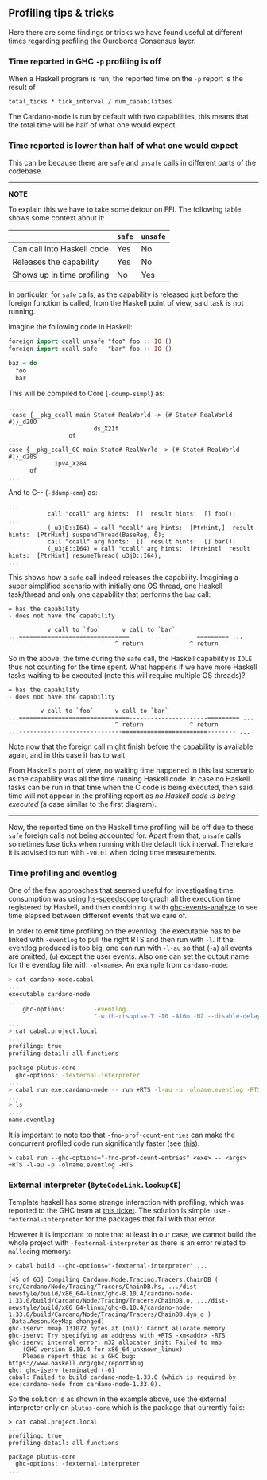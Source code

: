 ## Profiling tips & tricks

Here there are some findings or tricks we have found useful at different times
regarding profiling the Ouroboros Consensus layer.

### Time reported in GHC `-p` profiling is off

When a Haskell program is run, the reported time on the `-p` report is the result of

    total_ticks * tick_interval / num_capabilities
    
The Cardano-node is run by default with two capabilities, this means that the
total time will be half of what one would expect.

### Time reported is lower than half of what one would expect

This can be because there are `safe` and `unsafe` calls in different parts of
the codebase.

--------------------------------------------------------------------------------
**NOTE**

To explain this we have to take some detour on FFI. The following table
shows some context about it:

|                            | `safe` | `unsafe` |
|----------------------------|--------|----------|
| Can call into Haskell code | Yes    | No       |
| Releases the capability    | Yes    | No       |
| Shows up in time profiling | No     | Yes      |

In particular, for `safe` calls, as the capability is released just before the
foreign function is called, from the Haskell point of view, said task is not
running. 

Imagine the following code in Haskell:

```haskell
foreign import ccall unsafe "foo" foo :: IO ()
foreign import ccall safe   "bar" foo :: IO ()

baz = do
  foo
  bar
```

This will be compiled to Core (`-ddump-simpl`) as:

```
...
 case {__pkg_ccall main State# RealWorld -> (# State# RealWorld #)}_d20O
                        ds_X21f
                 of
...
case {__pkg_ccall_GC main State# RealWorld -> (# State# RealWorld #)}_d20S
             ipv4_X284
      of
...
```

And to C-- (`-ddump-cmm`) as:

```
...
           call "ccall" arg hints:  []  result hints:  [] foo();
...
           (_u3jD::I64) = call "ccall" arg hints:  [PtrHint,]  result hints:  [PtrHint] suspendThread(BaseReg, 0);
           call "ccall" arg hints:  []  result hints:  [] bar();
           (_u3jE::I64) = call "ccall" arg hints:  [PtrHint]  result hints:  [PtrHint] resumeThread(_u3jD::I64);
...
```

This shows how a `safe` call indeed releases the capability. Imagining a super
simplified scenario with initially one OS thread, one Haskell task/thread and
only one capability that performs the `baz` call:

```
= has the capability
- does not have the capability

           v call to `foo`      v call to `bar`
...===============================-------------------========= ...
                              ^ return             ^ return
```

So in the above, the time during the `safe` call, the Haskell capability is
`IDLE` thus not counting for the time spent. What happens if we have more
Haskell tasks waiting to be executed (note this will require multiple OS
threads)?

```
= has the capability
- does not have the capability

         v call to `foo`      v call to `bar`
...===============================----------------------========= ...
                              ^ return             ^ return
...-----------------------------========================-------- ...
```

Note now that the foreign call might finish before the capability is available
again, and in this case it has to wait. 

From Haskell's point of view, no waiting time happened in this last scenario as
the capability was all the time running Haskell code. In case no Haskell tasks
can be run in that time when the C code is being executed, then said time will
not appear in the profiling report as _no Haskell code is being executed_ (a
case similar to the first diagram).

--------------------------------------------------------------------------------

Now, the reported time on the Haskell time profiling will be off due to these
`safe` foreign calls not being accounted for. Apart from that, `unsafe` calls
sometimes lose ticks when running with the default tick interval. Therefore it
is advised to run with `-V0.01` when doing time measurements.

### Time profiling and eventlog

One of the few approaches that seemed useful for investigating time consumption
was using [hs-speedscope](https://github.com/mpickering/hs-speedscope) to graph
all the execution time registered by Haskell, and then combining it with
[ghc-events-analyze](https://github.com/well-typed/ghc-events-analyze) to see
time elapsed between different events that we care of.

In order to emit time profiling on the eventlog, the executable has to be linked
with `-eventlog` to pull the right RTS and then run with `-l`. If the eventlog
produced is too big, one can run with `-l-au` so that (`-a`) all events are
omitted, (`u`) except the user events. Also one can set the output name for the
eventlog file with `-ol<name>`. An example from `cardano-node`:

```bash
> cat cardano-node.cabal
...
executable cardano-node
...
    ghc-options:        -eventlog
                        "-with-rtsopts=-T -I0 -A16m -N2 --disable-delayed-os-memory-return"
...
> cat cabal.project.local
...
profiling: true
profiling-detail: all-functions

package plutus-core
  ghc-options: -fexternal-interpreter
...
> cabal run exe:cardano-node -- run +RTS -l-au -p -olname.eventlog -RTS
...
> ls
...
name.eventlog
```

It is important to note too that `-fno-prof-count-entries` can make the
concurrent profiled code run significantly faster (see
[this](https://downloads.haskell.org/ghc/latest/docs/html/users_guide/profiling.html#profiling-parallel-and-concurrent-programs)).

```
> cabal run --ghc-options="-fno-prof-count-entries" <exe> -- <args> +RTS -l-au -p -olname.eventlog -RTS
```

### External interpreter (`ByteCodeLink.lookupCE`)

Template haskell has some strange interaction with profiling, which was reported
to the GHC team at [this
ticket](https://gitlab.haskell.org/ghc/ghc/-/issues/18320). The solution is
simple: use `-fexternal-interpreter` for the packages that fail with that error.

However it is important to note that at least in our case, we cannot build the whole project with `-fexternal-interpreter` as there is an error related to `malloc`ing memory:

```
> cabal build --ghc-options="-fexternal-interpreter" ...
...
[45 of 63] Compiling Cardano.Node.Tracing.Tracers.ChainDB ( src/Cardano/Node/Tracing/Tracers/ChainDB.hs, .../dist-newstyle/build/x86_64-linux/ghc-8.10.4/cardano-node-1.33.0/build/Cardano/Node/Tracing/Tracers/ChainDB.o, .../dist-newstyle/build/x86_64-linux/ghc-8.10.4/cardano-node-1.33.0/build/Cardano/Node/Tracing/Tracers/ChainDB.dyn_o ) [Data.Aeson.KeyMap changed]
ghc-iserv: mmap 131072 bytes at (nil): Cannot allocate memory
ghc-iserv: Try specifying an address with +RTS -xm<addr> -RTS
ghc-iserv: internal error: m32_allocator_init: Failed to map
    (GHC version 8.10.4 for x86_64_unknown_linux)
    Please report this as a GHC bug:  https://www.haskell.org/ghc/reportabug
ghc: ghc-iserv terminated (-6)
cabal: Failed to build cardano-node-1.33.0 (which is required by
exe:cardano-node from cardano-node-1.33.0).
```

So the solution is as shown in the example above, use the external interpreter
only on `plutus-core` which is the package that currently fails:

```
> cat cabal.project.local
...
profiling: true
profiling-detail: all-functions

package plutus-core
  ghc-options: -fexternal-interpreter
...
```
